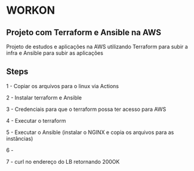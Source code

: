 # WORKON

## Projeto com Terraform e Ansible na AWS

Projeto de estudos e aplicações na AWS utilizando Terraform para subir a infra e Ansible para subir as aplicações

## Steps

1 - Copiar os arquivos para o linux via Actions

2 - Instalar terraform e Ansible

3 - Credenciais para que o terraform possa ter acesso para AWS

4 - Executar o terraform

5 - Executar o Ansible (instalar o NGINX e copia os arquivos para as instâncias)

6 - 

7 - curl no endereço do LB retornando 200OK

